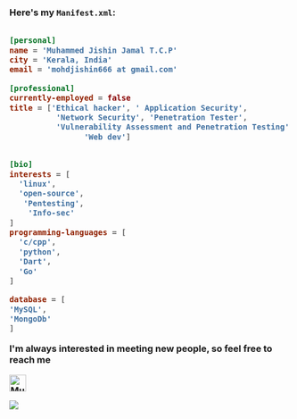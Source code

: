 
<h3 hello there.</h3>
<script src="https://platform.linkedin.com/badges/js/profile.js" async defer type="text/javascript"></script>


              

Here's my `Manifest.xml`:

```toml

[personal]
name = 'Muhammed Jishin Jamal T.C.P'
city = 'Kerala, India'
email = 'mohdjishin666 at gmail.com'

[professional]
currently-employed = false
title = ['Ethical hacker', ' Application Security', 
          'Network Security', 'Penetration Tester',
          'Vulnerability Assessment and Penetration Testing', 
                'Web dev']


[bio]
interests = [
  'linux',
  'open-source',
   'Pentesting',
    'Info-sec'
]
programming-languages = [
  'c/cpp',
  'python',
  'Dart',
  'Go'
]

database = [
'MySQL',
'MongoDb'
]

```


I'm always interested in meeting new people, so feel free to reach me


 <a href="https://www.linkedin.com/in/muhammed-jishin-jamal-t-c-p-a398aa215">
    <img src="https://www.vectorlogo.zone/logos/linkedin/linkedin-icon.svg" alt="Muhammed Jishin Jamal T.C.P's LinkedIn Profile" height="30" width="30">
  </a>


<p align="center">
  
 
</p>

<p align="left">
  <img src="https://github-readme-stats.vercel.app/api?username=mohdjishin&show_icons=true"  /> 



